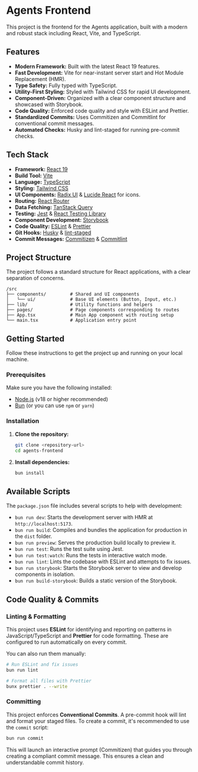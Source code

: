 # Agents Frontend

This project is the frontend for the Agents application, built with a modern and robust stack including React, Vite, and TypeScript.

## Features

- **Modern Framework:** Built with the latest React 19 features.
- **Fast Development:** Vite for near-instant server start and Hot Module Replacement (HMR).
- **Type Safety:** Fully typed with TypeScript.
- **Utility-First Styling:** Styled with Tailwind CSS for rapid UI development.
- **Component-Driven:** Organized with a clear component structure and showcased with Storybook.
- **Code Quality:** Enforced code quality and style with ESLint and Prettier.
- **Standardized Commits:** Uses Commitizen and Commitlint for conventional commit messages.
- **Automated Checks:** Husky and lint-staged for running pre-commit checks.

## Tech Stack

- **Framework:** [React 19](https://react.dev/)
- **Build Tool:** [Vite](https://vitejs.dev/)
- **Language:** [TypeScript](https://www.typescriptlang.org/)
- **Styling:** [Tailwind CSS](https://tailwindcss.com/)
- **UI Components:** [Radix UI](https://www.radix-ui.com/) & [Lucide React](https://lucide.dev/) for icons.
- **Routing:** [React Router](https://reactrouter.com/)
- **Data Fetching:** [TanStack Query](https://tanstack.com/query/latest)
- **Testing:** [Jest](https://jestjs.io/) & [React Testing Library](https://testing-library.com/)
- **Component Development:** [Storybook](https://storybook.js.org/)
- **Code Quality:** [ESLint](https://eslint.org/) & [Prettier](https://prettier.io/)
- **Git Hooks:** [Husky](https://typicode.github.io/husky/) & [lint-staged](https://github.com/okonet/lint-staged)
- **Commit Messages:** [Commitizen](http://commitizen.github.io/cz-cli/) & [Commitlint](https://commitlint.js.org/)

## Project Structure

The project follows a standard structure for React applications, with a clear separation of concerns.

```
/src
├── components/         # Shared and UI components
│   └── ui/             # Base UI elements (Button, Input, etc.)
├── lib/                # Utility functions and helpers
├── pages/              # Page components corresponding to routes
├── App.tsx             # Main App component with routing setup
└── main.tsx            # Application entry point
```

## Getting Started

Follow these instructions to get the project up and running on your local machine.

### Prerequisites

Make sure you have the following installed:

- [Node.js](https://nodejs.org/) (v18 or higher recommended)
- [Bun](https://bun.sh/) (or you can use `npm` or `yarn`)

### Installation

1.  **Clone the repository:**

    ```bash
    git clone <repository-url>
    cd agents-frontend
    ```

2.  **Install dependencies:**
    ```bash
    bun install
    ```

## Available Scripts

The `package.json` file includes several scripts to help with development:

- `bun run dev`: Starts the development server with HMR at `http://localhost:5173`.
- `bun run build`: Compiles and bundles the application for production in the `dist` folder.
- `bun run preview`: Serves the production build locally to preview it.
- `bun run test`: Runs the test suite using Jest.
- `bun run test:watch`: Runs the tests in interactive watch mode.
- `bun run lint`: Lints the codebase with ESLint and attempts to fix issues.
- `bun run storybook`: Starts the Storybook server to view and develop components in isolation.
- `bun run build-storybook`: Builds a static version of the Storybook.

## Code Quality & Commits

### Linting & Formatting

This project uses **ESLint** for identifying and reporting on patterns in JavaScript/TypeScript and **Prettier** for code formatting. These are configured to run automatically on every commit.

You can also run them manually:

```bash
# Run ESLint and fix issues
bun run lint

# Format all files with Prettier
bunx prettier . --write
```

### Committing

This project enforces **Conventional Commits**. A pre-commit hook will lint and format your staged files. To create a commit, it's recommended to use the `commit` script:

```bash
bun run commit
```

This will launch an interactive prompt (Commitizen) that guides you through creating a compliant commit message. This ensures a clean and understandable commit history.
